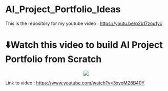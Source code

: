 # AI_Project_Portfolio_Ideas
This is the repository for my youtube video : https://youtu.be/p2b17zou1yc
# ⬇️Watch this video to build AI Project Portfolio from Scratch

<div align="center">
      <a href="https://youtu.be/p2b17zou1yc">
         <img src="https://youtu.be/p2b17zou1yc/0.jpg" style="max-width:100%; height:auto;">
      </a>
</div>

Link to video : [https://www.youtube.com/watch?v=3xyoM28B40Y
](https://youtu.be/p2b17zou1yc)
